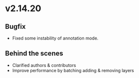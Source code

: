 # v2.14.20

## Bugfix

- Fixed some instability of annotation mode. 

## Behind the scenes

- Clarified authors & contributors
- Improve performance by batching adding & removing layers